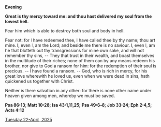 **Evening**

**Great is thy mercy toward me: and thou hast delivered my soul from the lowest hell.**
 
Fear him which is able to destroy both soul and body in hell.
 
Fear not: for I have redeemed thee, I have called thee by thy name; thou art mine. I, even I, am the Lord; and beside me there is no saviour. I, even I, am he that blotteth out thy transgressions for mine own sake, and will not remember thy sins, -- They that trust in their wealth, and boast themselves in the multitude of their riches; none of them can by any means redeem his brother, nor give to God a ransom for him: for the redemption of their soul is precious. -- I have found a ransom. -- God, who is rich in mercy, for his great love wherewith he loved us, even when we were dead in sins, hath quickened us together with Christ.
 
Neither is there salvation in any other: for there is none other name under heaven given among men, whereby we must be saved.  

**Psa 86:13; Matt 10:28; Isa 43:1,11,25; Psa 49:6‑8; Job 33:24; Eph 2:4,5; Acts 4:12**

[Tuesday 22-April, 2025](https://t.me/daily_light)
